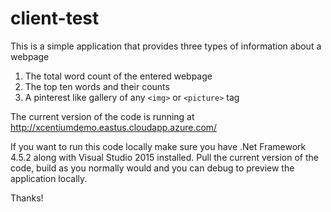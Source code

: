 # client-test

This is a simple application that provides three types of information about a webpage 
1. The total word count of the entered webpage
2. The top ten words and their counts
3. A pinterest like gallery of any `<img>` or `<picture>` tag

The current version of the code is running at http://xcentiumdemo.eastus.cloudapp.azure.com/

If you want to run this code locally make sure you have .Net Framework 4.5.2 along with Visual Studio 2015 installed. Pull the current version of the code, build as you normally would and you can debug to preview the application locally.

Thanks!
